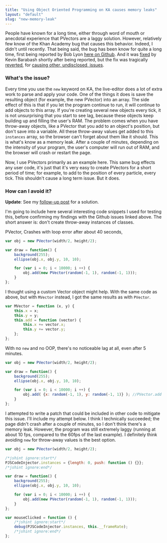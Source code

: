 ```yaml
---
title: "Using Object Oriented Programming on KA causes memory leaks"
layout: "default"
slug: "new-memory-leak"
---
```


People have known for a long time, either through word of mouth or anecdotal experience that PVectors are a laggy solution. However, relatively few know of the Khan Academy bug that causes this behavior. Indeed, I didn't until recently. That being said, the bug has been know for quite a long time, first being reported by Bob Lyon [here on Github](https://github.com/Khan/live-editor/issues/444). And it was [fixed](https://github.com/Khan/live-editor/commit/011551276711abe80e60cee12253c7ceb95c6c70) by Kevin Barabash shortly after being reported, but the fix was tragically [reverted](https://github.com/Khan/live-editor/commit/4c3e42072ab53b499b19e622e6b5fa681edd4b48), for [causing other, undisclosed, issues](https://github.com/Khan/live-editor/issues561#issuecomment-194096794).

### What's the issue?
Every time you use the `new` keyword on KA, the live-editor does a lot of extra work to parse and apply your code. One of the things it does is save the resulting object (for example, the new PVector) into an array. The side effect of this is that if you let the program continue to run, it will continue to add objects to this array. If you're creating several new objects every tick, it is not unsurprising that you start to see lag, because these objects keep building up and filling the user's RAM. The problem comes when you have throw-away objects, like a PVector that you add to an object's position, but don't save into a variable. All these throw-away values get added to this `instances` array, so the browser can't forget about them like it should. This is what's know as a memory leak. After a couple of minutes, depending on the intensity of your program, the user's computer will run out of RAM, and the browser will crash or restart the page.

Now, I use PVectors primarily as an example here. This same bug effects any user code, it's just that it's very easy to create PVectors for a short period of time; for example, to add to the position of every particle, every tick. This shouldn't cause a long term issue. But it does.

### How can I avoid it?

**Update**: See my [follow-up post](/ka-hearth/posts/fix-for-new-issues) for a solution.

I'm going to include here several interesting code snippets I used for testing this, before confirming my findings with the Github issues linked above. The short answer is: don't create throw-away instances of classes.

PVector, Crashes with loop error after about 40 seconds,
```js
var obj = new PVector(width/2, height/2);

var draw = function() {
    background(255);
    ellipse(obj.x, obj.y, 10, 10);

    for (var i = 0; i < 10000; i ++) {
        obj.add(new PVector(random(-1, 1), random(-1, 1)));
    }
};
```

I thought using a custom Vector object might help. With the same code as above, but with `MVector` instead, I got the same results as with `PVector`.
```js
var MVector = function (x, y) {
    this.x = x;
    this.y = y;
    this.add = function (vector) {
        this.x += vector.x;
        this.y += vector.y;
    };
};
```

With no `new` and no OOP, there's no noticeable lag at all, even after 5 minutes.
```js
var obj = new PVector(width/2, height/2);

var draw = function() {
    background(255);
    ellipse(obj.x, obj.y, 10, 10);

    for (var i = 0; i < 10000; i ++) {
        obj.add( {x: random(-1, 1), y: random(-1, 1)} ); //PVector.add doesn't care if it's a PVector
    }
};
```

I attempted to write a patch that could be included in other code to mitigate this issue. I'll include my attempt below. I think I technically succeeded; the page didn't crash after a couple of minutes, so I don't think there's a memory leak. However, the program was still extremely laggy (running at about 10 fps, compared to the 60fps of the last example). I definitely think avoiding `new` for throw-away values is the best option.
```js
var obj = new PVector(width/2, height/2);

/*jshint ignore:start*/
PJSCodeInjector.instances = {length: 0, push: function () {}};
/*jshint ignore:end*/

var draw = function() {
    background(255);
    ellipse(obj.x, obj.y, 10, 10);

    for (var i = 0; i < 10000; i ++) {
        obj.add(new PVector(random(-1, 1), random(-1, 1)));
    }
};

var mouseClicked = function () {
    /*jshint ignore:start*/
    debug(PJSCodeInjector.instances, this.__frameRate);
    /*jshint ignore:end*/
};
```
